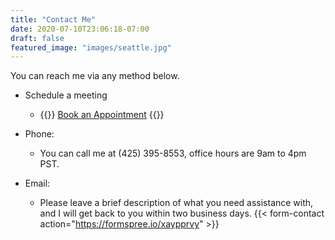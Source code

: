 ```yaml
---
title: "Contact Me"
date: 2020-07-10T23:06:18-07:00
draft: false
featured_image: "images/seattle.jpg"
---
```

You can reach me via any method below.

* Schedule a meeting
    * {{<rawhtml>}}
<a href="https://www.picktime.com/2c04c240-3b13-4725-bd4c-5206a91d2e5a" class="ptbkbtn" target="" style="float:none;">Book an Appointment</a>
{{</rawhtml>}}

* Phone:
    * You can call me at (425) 395-8553, office hours are 9am to 4pm PST. 

* Email:
    * Please leave a brief description of what you need assistance with, and I will get back to you within two business days.
{{< form-contact action="https://formspree.io/xaypprvy"  >}}

